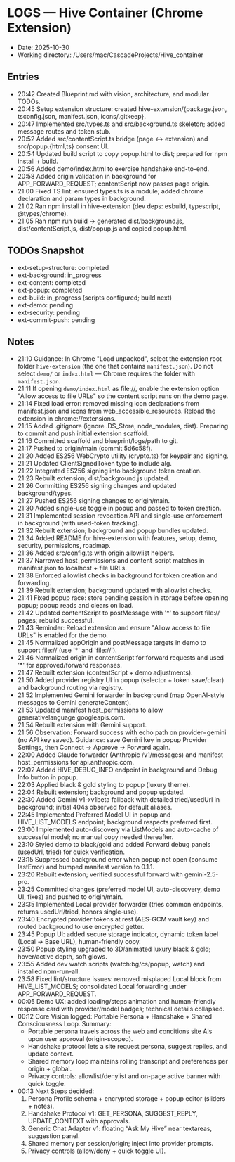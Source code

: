 # LOGS — Hive Container (Chrome Extension)

- Date: 2025-10-30
- Working directory: /Users/mac/CascadeProjects/Hive_container

## Entries
- 20:42 Created Blueprint.md with vision, architecture, and modular TODOs.
- 20:45 Setup extension structure: created hive-extension/{package.json, tsconfig.json, manifest.json, icons/.gitkeep}.
- 20:47 Implemented src/types.ts and src/background.ts skeleton; added message routes and token stub.
- 20:52 Added src/contentScript.ts bridge (page <-> extension) and src/popup.{html,ts} consent UI.
- 20:54 Updated build script to copy popup.html to dist; prepared for npm install + build.
- 20:56 Added demo/index.html to exercise handshake end-to-end.
- 20:58 Added origin validation in background for APP_FORWARD_REQUEST; contentScript now passes page origin.
- 21:00 Fixed TS lint: ensured types.ts is a module; added chrome declaration and param types in background.
- 21:02 Ran npm install in hive-extension (dev deps: esbuild, typescript, @types/chrome).
- 21:05 Ran npm run build → generated dist/background.js, dist/contentScript.js, dist/popup.js and copied popup.html.

## TODOs Snapshot
- ext-setup-structure: completed
- ext-background: in_progress
- ext-content: completed
- ext-popup: completed
- ext-build: in_progress (scripts configured; build next)
- ext-demo: pending
- ext-security: pending
- ext-commit-push: pending

## Notes
- 21:10 Guidance: In Chrome "Load unpacked", select the extension root folder `hive-extension` (the one that contains `manifest.json`). Do not select `demo/` or `index.html` — Chrome requires the folder with `manifest.json`.
- 21:11 If opening `demo/index.html` as file://, enable the extension option "Allow access to file URLs" so the content script runs on the demo page.
- 21:14 Fixed load error: removed missing icon declarations from manifest.json and icons from web_accessible_resources. Reload the extension in chrome://extensions.
- 21:15 Added .gitignore (ignore .DS_Store, node_modules, dist). Preparing to commit and push initial extension scaffold.
- 21:16 Committed scaffold and blueprint/logs/path to git.
- 21:17 Pushed to origin/main (commit 5d6c58f).
- 21:20 Added ES256 WebCrypto utility (crypto.ts) for keypair and signing.
- 21:21 Updated ClientSignedToken type to include alg.
- 21:22 Integrated ES256 signing into background token creation.
- 21:23 Rebuilt extension; dist/background.js updated.
- 21:26 Committing ES256 signing changes and updated background/types.
- 21:27 Pushed ES256 signing changes to origin/main.
- 21:30 Added single-use toggle in popup and passed to token creation.
- 21:31 Implemented session revocation API and single-use enforcement in background (with used-token tracking).
- 21:32 Rebuilt extension; background and popup bundles updated.
- 21:34 Added README for hive-extension with features, setup, demo, security, permissions, roadmap.
- 21:36 Added src/config.ts with origin allowlist helpers.
- 21:37 Narrowed host_permissions and content_script matches in manifest.json to localhost + file URLs.
- 21:38 Enforced allowlist checks in background for token creation and forwarding.
- 21:39 Rebuilt extension; background updated with allowlist checks.
- 21:41 Fixed popup race: store pending session in storage before opening popup; popup reads and clears on load.
- 21:42 Updated contentScript to postMessage with '*' to support file:// pages; rebuild successful.
- 21:43 Reminder: Reload extension and ensure "Allow access to file URLs" is enabled for the demo.
- 21:45 Normalized appOrigin and postMessage targets in demo to support file:// (use '*' and 'file://').
- 21:46 Normalized origin in contentScript for forward requests and used '*' for approved/forward responses.
- 21:47 Rebuilt extension (contentScript + demo adjustments).
- 21:50 Added provider registry UI in popup (selector + token save/clear) and background routing via registry.
- 21:52 Implemented Gemini forwarder in background (map OpenAI-style messages to Gemini generateContent).
- 21:53 Updated manifest host_permissions to allow generativelanguage.googleapis.com.
- 21:54 Rebuilt extension with Gemini support.
- 21:56 Observation: Forward success with echo path on provider=gemini (no API key saved). Guidance: save Gemini key in popup Provider Settings, then Connect → Approve → Forward again.
- 22:00 Added Claude forwarder (Anthropic /v1/messages) and manifest host_permissions for api.anthropic.com.
- 22:02 Added HIVE_DEBUG_INFO endpoint in background and Debug Info button in popup.
- 22:03 Applied black & gold styling to popup (luxury theme).
- 22:04 Rebuilt extension; background and popup updated.
- 22:30 Added Gemini v1→v1beta fallback with detailed tried/usedUrl in background; initial 404s observed for default aliases.
- 22:45 Implemented Preferred Model UI in popup and HIVE_LIST_MODELS endpoint; background respects preferred first.
- 23:00 Implemented auto-discovery via ListModels and auto-cache of successful model; no manual copy needed thereafter.
- 23:10 Styled demo to black/gold and added Forward debug panels (usedUrl, tried) for quick verification.
- 23:15 Suppressed background error when popup not open (consume lastError) and bumped manifest version to 0.1.1.
- 23:20 Rebuilt extension; verified successful forward with gemini-2.5-pro.
- 23:25 Committed changes (preferred model UI, auto-discovery, demo UI, fixes) and pushed to origin/main.
 - 23:35 Implemented Local provider forwarder (tries common endpoints, returns usedUrl/tried, honors single-use).
 - 23:40 Encrypted provider tokens at rest (AES-GCM vault key) and routed background to use encrypted getter.
 - 23:45 Popup UI: added secure storage indicator, dynamic token label (Local → Base URL), human-friendly copy.
 - 23:50 Popup styling upgraded to 3D/animated luxury black & gold; hover/active depth, soft glows.
 - 23:55 Added dev watch scripts (watch:bg/cs/popup, watch) and installed npm-run-all.
 - 23:58 Fixed lint/structure issues: removed misplaced Local block from HIVE_LIST_MODELS; consolidated Local forwarding under APP_FORWARD_REQUEST.
 - 00:05 Demo UX: added loading/steps animation and human-friendly response card with provider/model badges; technical details collapsed.
 - 00:12 Core Vision logged: Portable Persona + Handshake + Shared Consciousness Loop. Summary:
   - Portable persona travels across the web and conditions site AIs upon user approval (origin-scoped).
   - Handshake protocol lets a site request persona, suggest replies, and update context.
   - Shared memory loop maintains rolling transcript and preferences per origin + global.
   - Privacy controls: allowlist/denylist and on-page active banner with quick toggle.
 - 00:13 Next Steps decided:
   1) Persona Profile schema + encrypted storage + popup editor (sliders + notes).
   2) Handshake Protocol v1: GET_PERSONA, SUGGEST_REPLY, UPDATE_CONTEXT with approvals.
   3) Generic Chat Adapter v1: floating “Ask My Hive” near textareas, suggestion panel.
   4) Shared memory per session/origin; inject into provider prompts.
   5) Privacy controls (allow/deny + quick toggle UI).
